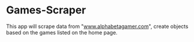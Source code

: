 # Games-Scraper
This app will scrape data from "www.alphabetagamer.com", create objects based on the games listed on the home page.
